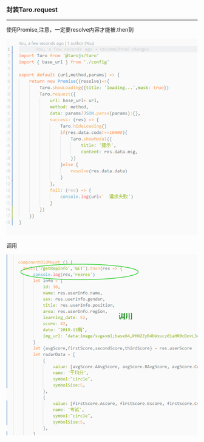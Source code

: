 ### 封装Taro.request

---

使用Promise,注意，一定要resolve内容才能被.then到

![](../../images/2019/Aug320191.png)

调用

![](../../images/2019/Aug320192.png)